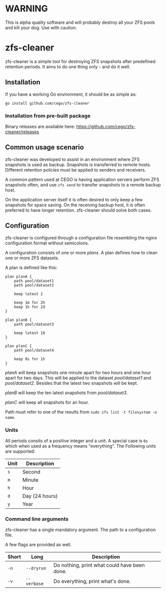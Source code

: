 # WARNING
This is alpha quality software and will probably destroy all your ZFS pools
and kill your dog. Use with caution.

# zfs-cleaner

zfs-cleaner is a simple tool for destroying ZFS snapshots after predefined
retention periods. It aims to do one thing only - and do it well.

## Installation

If you have a working Go environment, it should be as simple as:

    go install github.com/cego/zfs-cleaner

### Installation from pre-built package

Binary releases are available here: https://github.com/cego/zfs-cleaner/releases

## Common usage scenario

zfs-cleaner was developed to assist in an environment where ZFS snapshots is
used as backup. Snapshots is transferred to remote hosts. Different
retention policies must be applied to senders and receivers.

A common pattern used at CEGO is having application servers perform ZFS
snapshots often, and use `zfs send` to transfer snapshots to a remote backup
host.

On the application server itself it is often desired to only keep a few
snapshots for space saving. On the receiving backup host, it is often preferred
to have longer retention. zfs-cleaner should solve both cases.

## Configuration

zfs-cleaner is configured through a configuration file resembling the nginx
configuration format without semicolons.

A configuration consists of one or more *plans*. A plan defines how to clean
one or more ZFS datasets.

A plan is defined like this:

    plan planA {
        path pool/dataset1
        path pool/dataset2

        keep latest 2

        keep 1m for 2h
        keep 1h for 2d
    }

    plan planB {
        path pool/dataset3

        keep latest 10
    }

    plan planC {
        path pool/dataset4

        keep 0s for 1h
    }

*planA* will keep snapshots one minute apart for two hours and one hour apart
for two days. This will be applied to the dataset *pool/dataset1* and
*pool/dataset2*. Besides that the latest two snapshots will be kept.

*planB* will keep the ten latest snapshots from *pool/dataset3*.

*planC* will keep all snapshots for an hour.

Path must refer to one of the results from `sudo zfs list -t filesystem -o name`.

### Units

All periods consits of a positive integer and a unit. A special case is `0s`
which when used as a frequency means "everything". The Following units are
supported:

| Unit | Description    |
|------|----------------|
| `s`  | Second         |
| `m`  | Minute         |
| `h`  | Hour           |
| `d`  | Day (24 hours) |
| `y`  | Year           |

### Command line arguments

zfs-cleaner has a single mandatory argument. The path to a configuration file.

A few flags are provided as well.

| Short | Long        | Description                                  |  
|-------|-------------|----------------------------------------------|
| `-n`  | `--dryrun`  | Do nothing, print what could have been done. |
| `-v`  | `--verbose` | Do everything, print what's done.            |
